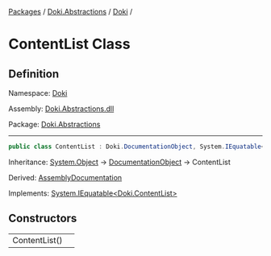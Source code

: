 [Packages](../../README.md) / [Doki.Abstractions](../README.md) / [Doki](README.md) / 

# ContentList Class

## Definition

Namespace: [Doki](README.md)

Assembly: [Doki.Abstractions.dll](../README.md)

Package: [Doki.Abstractions](https://www.nuget.org/packages/Doki.Abstractions)

---

```csharp
public class ContentList : Doki.DocumentationObject, System.IEquatable<Doki.ContentList>
```

Inheritance: [System.Object](https://learn.microsoft.com/en-us/dotnet/api/System.Object) → [DocumentationObject](Doki.DocumentationObject.md) → ContentList

Derived: [AssemblyDocumentation](Doki.AssemblyDocumentation.md)

Implements: [System.IEquatable&lt;Doki.ContentList&gt;](https://learn.microsoft.com/en-us/dotnet/api/System.IEquatable&lt;Doki.ContentList&gt;)

## Constructors

|   |   |
|---|---|
|ContentList()||


